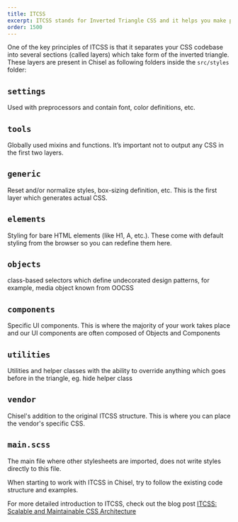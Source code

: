 ```yaml
---
title: ITCSS
excerpt: ITCSS stands for Inverted Triangle CSS and it helps you make project CSS scalable and maintainable.
order: 1500
---
```


One of the key principles of ITCSS is that it separates your CSS codebase into several sections (called layers) which take form of the inverted triangle. These layers are present in Chisel as following folders inside the `src/styles` folder:

## `settings`

Used with preprocessors and contain font, color definitions, etc.

## `tools`

Globally used mixins and functions. It’s important not to output any CSS in the first two layers.

## `generic`

Reset and/or normalize styles, box-sizing definition, etc. This is the first layer which generates actual CSS.

## `elements`

Styling for bare HTML elements (like H1, A, etc.). These come with default styling from the browser so you can redefine them here.

## `objects`

class-based selectors which define undecorated design patterns, for example, media object known from OOCSS

## `components`

Specific UI components. This is where the majority of your work takes place and our UI components are often composed of Objects and Components

## `utilities`

Utilities and helper classes with the ability to override anything which goes before in the triangle, eg. hide helper class

## `vendor`

Chisel's addition to the original ITCSS structure. This is where you can place the vendor's specific CSS.

## `main.scss`

The main file where other stylesheets are imported, does not write styles directly to this file.

When starting to work with ITCSS in Chisel, try to follow the existing code structure and examples.

For more detailed introduction to ITCSS, check out the blog post [ITCSS: Scalable and Maintainable CSS Architecture](https://www.xfive.co/blog/itcss-scalable-maintainable-css-architecture/)
